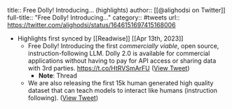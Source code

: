 title:: Free Dolly! Introducing... (highlights)
author:: [[@alighodsi on Twitter]]
full-title:: "Free Dolly! Introducing..."
category:: #tweets
url:: https://twitter.com/alighodsi/status/1646151697415168006

- Highlights first synced by [[Readwise]] [[Apr 13th, 2023]]
	- Free Dolly! Introducing the first *commercially viable*, open source, instruction-following LLM. Dolly 2.0 is available for commercial applications without having to pay for API access or sharing data with 3rd parties. https://t.co/HtRVSmArFU ([View Tweet](https://twitter.com/alighodsi/status/1646151697415168006))
		- **Note**: Thread
	- We are also releasing the first 15k human generated high quality dataset that can teach models to interact like humans (instruction following). ([View Tweet](https://twitter.com/alighodsi/status/1646151918224277504))